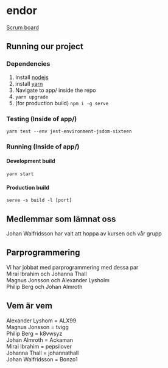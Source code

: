 # endor

[Scrum board](https://gusalmjok.atlassian.net/)

## Running our project

### Dependencies

1. Install [nodejs](https://nodejs.org/en/download/)
2. install [yarn](https://classic.yarnpkg.com/en/docs/install)
3. Navigate to app/ inside the repo
4. `yarn upgrade`
5. (for production build) `npm i -g serve`

### Testing (Inside of app/)

`yarn test --env jest-environment-jsdom-sixteen`

### Running (Inside of app/)

#### Development build

`yarn start`

#### Production build

`serve -s build -l [port]`

## Medlemmar som lämnat oss
Johan Walfridsson har valt att hoppa av kursen och vår grupp

## Parprogrammering
Vi har jobbat med parprogrammering med dessa par  
Mirai Ibrahim och Johanna Thall  
Magnus Jonsson och Alexander Lysholm  
Philip Berg och Johan Almroth  

## Vem är vem
Alexander Lyshom = ALX99  
Magnus Jonsson = tvigg  
Philip Berg = k8vwsyz  
Johan Almroth = Ackaman  
Mirai Ibrahim = pepsilover  
Johanna Thall = johannathall  
Johan Walfridsson = Bonzo1  

